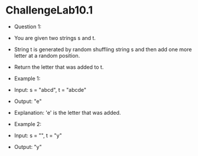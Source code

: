 # ChallengeLab10.1

- Question 1:
- You are given two strings s and t.
- String t is generated by random shuffling string s and then add one more letter at a random position.
- Return the letter that was added to t.

- Example 1:
- Input: s = "abcd", t = "abcde"
- Output: "e"
- Explanation: 'e' is the letter that was added.

- Example 2:
- Input: s = "", t = "y"
- Output: "y"